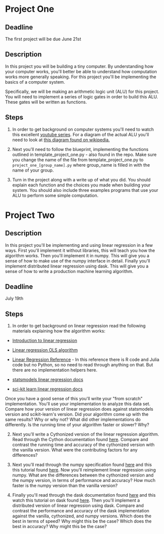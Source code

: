 # Project One

## Deadline

The first project will be due June 21st

## Description 

In this project you will be building a tiny computer.  By understanding how your computer works, you'll better be able to understand how computation works more generally speaking.  For this project you'll be implementing the basics of a computer system.

Specifically, we will be making an arithmetic logic unit (ALU) for this project.  You will need to implement a series of logic gates in order to build this ALU.  These gates will be written as functions.

## Steps

1. In order to get background on computer systems you'll need to watch this excellent [youtube series](https://www.youtube.com/watch?v=O5nskjZ_GoI&list=PL8dPuuaLjXtNlUrzyH5r6jN9ulIgZBpdo&index=2).  For a diagram of the actual ALU you'll need to look at [this diagram found on wikipedia.](https://en.wikipedia.org/wiki/Arithmetic_logic_unit#/media/File:74181aluschematic.png)

2. Next you'll need to follow the blueprint, implementing the functions outlined in template_project_one.py - also found in the repo.   Make sure you change the name of the file from template_project_one.py to `project_one_[group_name].py` where group_name is filled in with the name of your group.

3. Turn in the project along with a write up of what you did.  You should explain each function and the choices you made when building your system.  You should also include three examples programs that use your ALU to perform some simple computation.

 
# Project Two

## Description

In this project you'll be implementing and using linear regression in a few ways.  First you'll implement it without libraries, this will teach you how the algorithm works.  Then you'll implement it in numpy.  This will give you a sense of how to make use of the numpy interface in detail.  Finally you'll implement distributed linear regression using dask.  This will give you a sense of how to write a production machine learning algorithm. 

## Deadline

July 19th

## Steps

1. In order to get background on linear regression read the following materials explaining how the algorithm works:

* [Introduction to linear regression](https://www.youtube.com/watch?v=zPG4NjIkCjc)
* [Linear regression OLS algorithm](https://www.youtube.com/watch?v=JvS2triCgOY)
* [Linear Regression Reference](https://economictheoryblog.com/contents-ordinary-least-squares/) - In this reference there is R code and Julia code but no Python, so no need to read through anything on that.  But there are no implementation helpers here.

* [statsmodels linear regression docs](http://www.statsmodels.org/dev/regression.html)
* [sci-kit learn linear regression docs](http://scikit-learn.org/stable/modules/linear_model.html#ordinary-least-squares)

Once you have a good sense of this you'll write your "from scratch" implementation.  You'll use your implementation to analyze this data set.  Compare how your version of linear regression does against statsmodels version and scikit-learn's version.  Did your algorithm come up with the same results?  Why or why not?  What did other implementations do differently.  Is the running time of your algorithm faster or slower?  Why?



2. Next you'll write a Cythonized version of the linear regression algorithm.  Read through the Cython documentation found [here](https://cython.readthedocs.io/en/latest/).  Compare and contrast the running time and accuracy of the cythonized version with the vanilla version.  What were the contributing factors for any differences?

3. Next you'll read through the numpy specification found [here](https://docs.scipy.org/doc/numpy-1.13.0/reference/) and this this tutorial found [here](https://docs.scipy.org/doc/numpy/user/quickstart.html). Now you'll reimplement linear regression using numpy.  What are the differences between the cythonized version and the numpy version, in terms of performance and accuracy?  How much faster is the numpy version than the vanilla version?  

4.  Finally you'll read through the dask documentation found [here](https://dask.pydata.org/en/latest/docs.html) and this watch this tutorial on dask found [here](https://www.youtube.com/watch?v=yI_yZoUaz60).  Then you'll implement a distributed version of linear regression using dask.  Compare and contrast the performance and accuracy of the dask implementation against the vanilla, cythonized, and numpy versions.  Which does the best in terms of speed?  Why might this be the case?  Which does the best in accuracy?  Why might this be the case?

